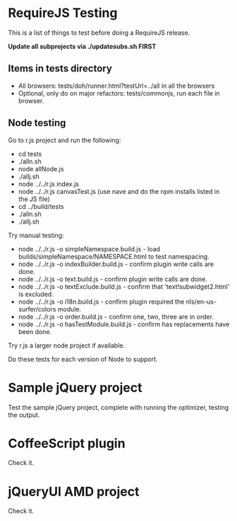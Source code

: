 # RequireJS Testing

This is a list of things to test before doing a RequireJS release.

**Update all subprojects via ./updatesubs.sh FIRST**

## Items in tests directory

* All browsers: tests/doh/runner.html?testUrl=../all in all the browsers
* Optional, only do on major refactors: tests/commonjs, run each file in browser.

## Node testing

Go to r.js project and run the following:

* cd tests
* ./alln.sh
* node allNode.js
* ./allj.sh
* node ../../r.js index.js
* node ../../r.js canvasTest.js (use nave and do the npm installs listed in the JS file)
* cd ../build/tests
* ./alln.sh
* ./allj.sh

Try manual testing:

* node ../../r.js -o simpleNamespace.build.js - load builds/simpleNamespace/NAMESPACE.html to test namespacing.
* node ../../r.js -o indexBuilder.build.js - confirm plugin write calls are done.
* node ../../r.js -o text.build.js - confirm plugin write calls are done.
* node ../../r.js -o textExclude.build.js - confirm that 'text!subwidget2.html' is excluded.
* node ../../r.js -o i18n.build.js - confirm plugin required the nls/en-us-surfer/colors module.
* node ../../r.js -o order.build.js - confirm one, two, three are in order.
* node ../../r.js -o hasTestModule.build.js - confirm has replacements have been done.

Try r.js a larger node project if available.

Do these tests for each version of Node to support.

# Sample jQuery project

Test the sample jQuery project, complete with running the optimizer, testing the output.

# CoffeeScript plugin

Check it.

# jQueryUI AMD project

Check it.